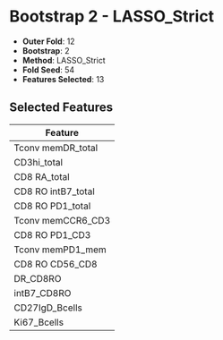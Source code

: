 # Bootstrap 2 - LASSO_Strict

- **Outer Fold**: 12
- **Bootstrap**: 2
- **Method**: LASSO_Strict
- **Fold Seed**: 54
- **Features Selected**: 13

## Selected Features

| Feature |
|---------|
| Tconv memDR_total |
| CD3hi_total |
| CD8 RA_total |
| CD8 RO intB7_total |
| CD8 RO PD1_total |
| Tconv memCCR6_CD3 |
| CD8 RO PD1_CD3 |
| Tconv memPD1_mem |
| CD8 RO CD56_CD8 |
| DR_CD8RO |
| intB7_CD8RO |
| CD27IgD_Bcells |
| Ki67_Bcells |
